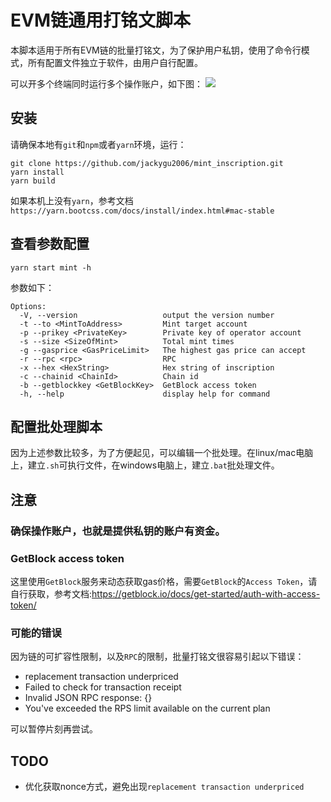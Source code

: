 # EVM链通用打铭文脚本

本脚本适用于所有EVM链的批量打铭文，为了保护用户私钥，使用了命令行模式，所有配置文件独立于软件，由用户自行配置。

可以开多个终端同时运行多个操作账户，如下图：
![](https://live.staticflickr.com/65535/53421438579_b443e38552_o.png)


## 安装
请确保本地有`git`和`npm`或者`yarn`环境，运行：
```
git clone https://github.com/jackygu2006/mint_inscription.git
yarn install
yarn build
```

如果本机上没有`yarn`，参考文档`https://yarn.bootcss.com/docs/install/index.html#mac-stable`

## 查看参数配置
```
yarn start mint -h
```

参数如下：
```
Options:
  -V, --version                   output the version number
  -t --to <MintToAddress>         Mint target account
  -p --prikey <PrivateKey>        Private key of operator account
  -s --size <SizeOfMint>          Total mint times
  -g --gasprice <GasPriceLimit>   The highest gas price can accept
  -r --rpc <rpc>                  RPC
  -x --hex <HexString>            Hex string of inscription
  -c --chainid <ChainId>          Chain id
  -b --getblockkey <GetBlockKey>  GetBlock access token
  -h, --help                      display help for command
```


## 配置批处理脚本
因为上述参数比较多，为了方便起见，可以编辑一个批处理。在linux/mac电脑上，建立`.sh`可执行文件，在windows电脑上，建立`.bat`批处理文件。

## 注意
### 确保操作账户，也就是提供私钥的账户有资金。

### GetBlock access token
这里使用`GetBlock`服务来动态获取gas价格，需要`GetBlock`的`Access Token`，请自行获取，参考文档:https://getblock.io/docs/get-started/auth-with-access-token/

### 可能的错误
因为链的可扩容性限制，以及`RPC`的限制，批量打铭文很容易引起以下错误：
* replacement transaction underpriced
* Failed to check for transaction receipt
* Invalid JSON RPC response: {}
* You've exceeded the RPS limit available on the current plan

可以暂停片刻再尝试。

## TODO
* 优化获取nonce方式，避免出现`replacement transaction underpriced`